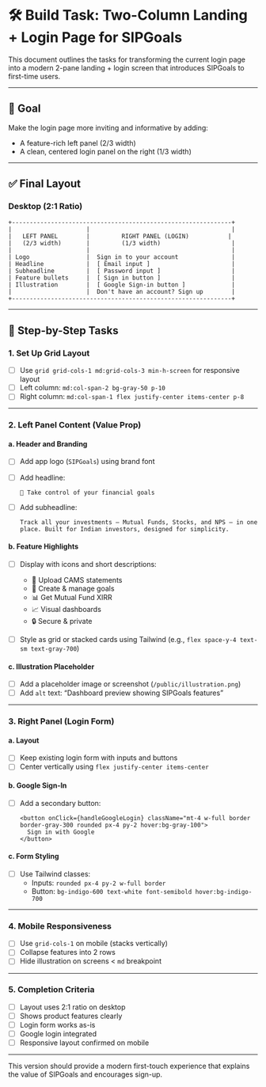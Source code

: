 # 🛠️ Build Task: Two-Column Landing + Login Page for SIPGoals

This document outlines the tasks for transforming the current login page into a modern 2-pane landing + login screen that introduces SIPGoals to first-time users.

---

## 🎯 Goal

Make the login page more inviting and informative by adding:
- A feature-rich left panel (2/3 width)
- A clean, centered login panel on the right (1/3 width)

---

## ✅ Final Layout

### Desktop (2:1 Ratio)

```
+--------------------------------------------------------------+
|                     |                                        |
|   LEFT PANEL        |         RIGHT PANEL (LOGIN)           |
|   (2/3 width)       |         (1/3 width)                    |
|                     |                                        |
| Logo                |  Sign in to your account               |
| Headline            |  [ Email input ]                       |
| Subheadline         |  [ Password input ]                    |
| Feature bullets     |  [ Sign in button ]                    |
| Illustration        |  [ Google Sign-in button ]             |
|                     |  Don't have an account? Sign up        |
+--------------------------------------------------------------+
```

---

## 🧩 Step-by-Step Tasks

### 1. Set Up Grid Layout
- [ ] Use `grid grid-cols-1 md:grid-cols-3 min-h-screen` for responsive layout
- [ ] Left column: `md:col-span-2 bg-gray-50 p-10`
- [ ] Right column: `md:col-span-1 flex justify-center items-center p-8`

---

### 2. Left Panel Content (Value Prop)

#### a. Header and Branding
- [ ] Add app logo (`SIPGoals`) using brand font
- [ ] Add headline:
  ```
  🎯 Take control of your financial goals
  ```

- [ ] Add subheadline:
  ```
  Track all your investments — Mutual Funds, Stocks, and NPS — in one place. Built for Indian investors, designed for simplicity.
  ```

#### b. Feature Highlights
- [ ] Display with icons and short descriptions:
  - 📁 Upload CAMS statements
  - 🎯 Create & manage goals
  - 📊 Get Mutual Fund XIRR
  - 📈 Visual dashboards
  - 🔒 Secure & private

- [ ] Style as grid or stacked cards using Tailwind (e.g., `flex space-y-4 text-sm text-gray-700`)

#### c. Illustration Placeholder
- [ ] Add a placeholder image or screenshot (`/public/illustration.png`)
- [ ] Add `alt` text: “Dashboard preview showing SIPGoals features”

---

### 3. Right Panel (Login Form)

#### a. Layout
- [ ] Keep existing login form with inputs and buttons
- [ ] Center vertically using `flex justify-center items-center`

#### b. Google Sign-In
- [ ] Add a secondary button:
  ```tsx
  <button onClick={handleGoogleLogin} className="mt-4 w-full border border-gray-300 rounded px-4 py-2 hover:bg-gray-100">
    Sign in with Google
  </button>
  ```

#### c. Form Styling
- [ ] Use Tailwind classes:
  - Inputs: `rounded px-4 py-2 w-full border`
  - Button: `bg-indigo-600 text-white font-semibold hover:bg-indigo-700`

---

### 4. Mobile Responsiveness
- [ ] Use `grid-cols-1` on mobile (stacks vertically)
- [ ] Collapse features into 2 rows
- [ ] Hide illustration on screens < `md` breakpoint

---

### 5. Completion Criteria

- [ ] Layout uses 2:1 ratio on desktop
- [ ] Shows product features clearly
- [ ] Login form works as-is
- [ ] Google login integrated
- [ ] Responsive layout confirmed on mobile

---

This version should provide a modern first-touch experience that explains the value of SIPGoals and encourages sign-up.